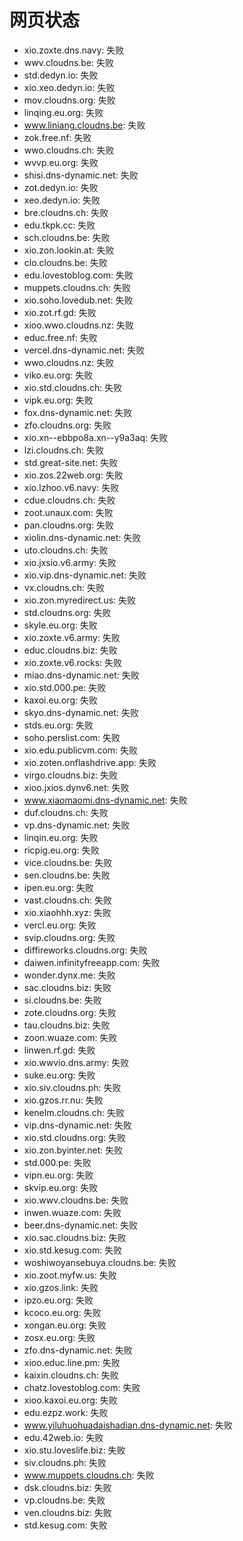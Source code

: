 # 网页状态
- xio.zoxte.dns.navy: 失败
- wwv.cloudns.be: 失败
- std.dedyn.io: 失败
- xio.xeo.dedyn.io: 失败
- mov.cloudns.org: 失败
- linqing.eu.org: 失败
- www.liniang.cloudns.be: 失败
- zok.free.nf: 失败
- wwo.cloudns.ch: 失败
- wvvp.eu.org: 失败
- shisi.dns-dynamic.net: 失败
- zot.dedyn.io: 失败
- xeo.dedyn.io: 失败
- bre.cloudns.ch: 失败
- edu.tkpk.cc: 失败
- sch.cloudns.be: 失败
- xio.zon.lookin.at: 失败
- clo.cloudns.be: 失败
- edu.lovestoblog.com: 失败
- muppets.cloudns.ch: 失败
- xio.soho.lovedub.net: 失败
- xio.zot.rf.gd: 失败
- xioo.wwo.cloudns.nz: 失败
- educ.free.nf: 失败
- vercel.dns-dynamic.net: 失败
- wwo.cloudns.nz: 失败
- viko.eu.org: 失败
- xio.std.cloudns.ch: 失败
- vipk.eu.org: 失败
- fox.dns-dynamic.net: 失败
- zfo.cloudns.org: 失败
- xio.xn--ebbpo8a.xn--y9a3aq: 失败
- lzi.cloudns.ch: 失败
- std.great-site.net: 失败
- xio.zos.22web.org: 失败
- xio.lzhoo.v6.navy: 失败
- cdue.cloudns.ch: 失败
- zoot.unaux.com: 失败
- pan.cloudns.org: 失败
- xiolin.dns-dynamic.net: 失败
- uto.cloudns.ch: 失败
- xio.jxsio.v6.army: 失败
- xio.vip.dns-dynamic.net: 失败
- vx.cloudns.ch: 失败
- xio.zon.myredirect.us: 失败
- std.cloudns.org: 失败
- skyle.eu.org: 失败
- xio.zoxte.v6.army: 失败
- educ.cloudns.biz: 失败
- xio.zoxte.v6.rocks: 失败
- miao.dns-dynamic.net: 失败
- xio.std.000.pe: 失败
- kaxoi.eu.org: 失败
- skyo.dns-dynamic.net: 失败
- stds.eu.org: 失败
- soho.perslist.com: 失败
- xio.edu.publicvm.com: 失败
- xio.zoten.onflashdrive.app: 失败
- virgo.cloudns.biz: 失败
- xioo.jxios.dynv6.net: 失败
- www.xiaomaomi.dns-dynamic.net: 失败
- duf.cloudns.ch: 失败
- vp.dns-dynamic.net: 失败
- linqin.eu.org: 失败
- ricpig.eu.org: 失败
- vice.cloudns.be: 失败
- sen.cloudns.be: 失败
- ipen.eu.org: 失败
- vast.cloudns.ch: 失败
- xio.xiaohhh.xyz: 失败
- vercl.eu.org: 失败
- svip.cloudns.org: 失败
- diffireworks.cloudns.org: 失败
- daiwen.infinityfreeapp.com: 失败
- wonder.dynx.me: 失败
- sac.cloudns.biz: 失败
- si.cloudns.be: 失败
- zote.cloudns.org: 失败
- tau.cloudns.biz: 失败
- zoon.wuaze.com: 失败
- linwen.rf.gd: 失败
- xio.wwvio.dns.army: 失败
- suke.eu.org: 失败
- xio.siv.cloudns.ph: 失败
- xio.gzos.rr.nu: 失败
- kenelm.cloudns.ch: 失败
- vip.dns-dynamic.net: 失败
- xio.std.cloudns.org: 失败
- xio.zon.byinter.net: 失败
- std.000.pe: 失败
- vipn.eu.org: 失败
- skvip.eu.org: 失败
- xio.wwv.cloudns.be: 失败
- inwen.wuaze.com: 失败
- beer.dns-dynamic.net: 失败
- xio.sac.cloudns.biz: 失败
- xio.std.kesug.com: 失败
- woshiwoyansebuya.cloudns.be: 失败
- xio.zoot.myfw.us: 失败
- xio.gzos.link: 失败
- ipzo.eu.org: 失败
- kcoco.eu.org: 失败
- xongan.eu.org: 失败
- zosx.eu.org: 失败
- zfo.dns-dynamic.net: 失败
- xioo.educ.line.pm: 失败
- kaixin.cloudns.ch: 失败
- chatz.lovestoblog.com: 失败
- xioo.kaxoi.eu.org: 失败
- edu.ezpz.work: 失败
- www.yiluhuohuadaishadian.dns-dynamic.net: 失败
- edu.42web.io: 失败
- xio.stu.loveslife.biz: 失败
- siv.cloudns.ph: 失败
- www.muppets.cloudns.ch: 失败
- dsk.cloudns.biz: 失败
- vp.cloudns.be: 失败
- ven.cloudns.biz: 失败
- std.kesug.com: 失败

